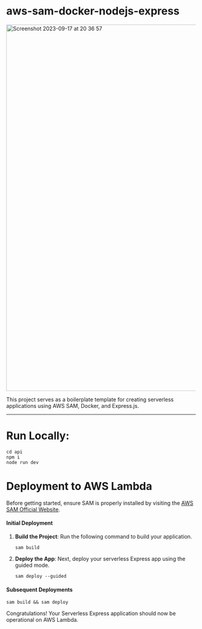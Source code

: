 
# aws-sam-docker-nodejs-express

<img width="973" alt="Screenshot 2023-09-17 at 20 36 57" src="https://github.com/wprudencio/aws-sam-docker-nodejs-express/assets/743040/62742410-e62f-4123-9ca8-eaa0be8131d1">

This project serves as a boilerplate template for creating serverless applications using AWS SAM, Docker, and Express.js.

----
# Run Locally:

```
cd api
npm i
node run dev
```

# Deployment to AWS Lambda

Before getting started, ensure SAM is properly installed by visiting the [AWS SAM Official Website](https://aws.amazon.com/serverless/sam/).

#### Initial Deployment

1.  **Build the Project**: Run the following command to build your application.
    
    `sam build` 
    
2.  **Deploy the App**: Next, deploy your serverless Express app using the guided mode.
    
    `sam deploy --guided` 
    

#### Subsequent Deployments

`sam build && sam deploy` 

Congratulations! Your Serverless Express application should now be operational on AWS Lambda.
